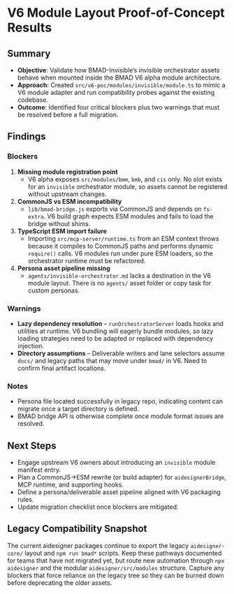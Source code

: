 # V6 Module Layout Proof-of-Concept Results

## Summary

- **Objective**: Validate how BMAD-Invisible’s invisible orchestrator assets behave when mounted inside the BMAD V6 alpha module
  architecture.
- **Approach**: Created `src/v6-poc/modules/invisible/module.ts` to mimic a V6 module adapter and run compatibility probes against
  the existing codebase.
- **Outcome**: Identified four critical blockers plus two warnings that must be resolved before a full migration.

## Findings

### Blockers

1. **Missing module registration point**
   - V6 alpha exposes `src/modules/bmm`, `bmb`, and `cis` only. No slot exists for an `invisible` orchestrator module, so assets
     cannot be registered without upstream changes.
2. **CommonJS vs ESM incompatibility**
   - `lib/bmad-bridge.js` exports via CommonJS and depends on `fs-extra`. V6 build graph expects ESM modules and fails to load the
     bridge without shims.
3. **TypeScript ESM import failure**
   - Importing `src/mcp-server/runtime.ts` from an ESM context throws because it compiles to CommonJS paths and performs dynamic
     `require()` calls. V6 modules run under pure ESM loaders, so the orchestrator runtime must be refactored.
4. **Persona asset pipeline missing**
   - `agents/invisible-orchestrator.md` lacks a destination in the V6 module layout. There is no `agents/` asset folder or copy
     task for custom personas.

### Warnings

- **Lazy dependency resolution** – `runOrchestratorServer` loads hooks and utilities at runtime. V6 bundling will eagerly bundle
  modules, so lazy loading strategies need to be adapted or replaced with dependency injection.
- **Directory assumptions** – Deliverable writers and lane selectors assume `docs/` and legacy paths that may move under `bmad/`
  in V6. Need to confirm final artifact locations.

### Notes

- Persona file located successfully in legacy repo, indicating content can migrate once a target directory is defined.
- BMAD bridge API is otherwise complete once module format issues are resolved.

## Next Steps

- Engage upstream V6 owners about introducing an `invisible` module manifest entry.
- Plan a CommonJS→ESM rewrite (or build adapter) for `aidesignerBridge`, MCP runtime, and supporting hooks.
- Define a persona/deliverable asset pipeline aligned with V6 packaging rules.
- Update migration checklist once blockers are mitigated.

## Legacy Compatibility Snapshot

The current aidesigner packages continue to export the legacy `aidesigner-core/` layout and `npm run bmad*` scripts. Keep these pathways documented for teams that have not migrated yet, but route new automation through `npx aidesigner` and the modular `aidesigner/src/modules` structure. Capture any blockers that force reliance on the legacy tree so they can be burned down before deprecating the older assets.
